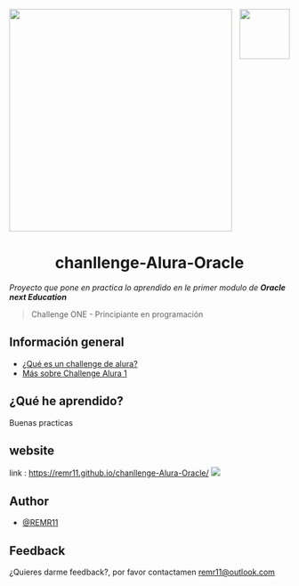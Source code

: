 
<a href="https://www.aluracursos.com/"><img src="../chanllenge-Alura-Oracle/img/Logo-One.svg" width="400px" />
<img src="../chanllenge-Alura-Oracle/img/alura-latam-oracle-logo.png" width="90px" align="right"></a>

 <h1 align="center">chanllenge-Alura-Oracle</h1>
 <p align=""><i>Proyecto que pone en practica lo aprendido en le primer modulo de <strong> Oracle next Education</strong></i></p>

>Challenge ONE - Principiante en programación


## Información general 
 - [¿Qué es un challenge de alura?](https://www.aluracursos.com/challenges?host=https://app.aluracursos.com)
 - [Más sobre Challenge Alura 1 ](https://www.aluracursos.com/challenges/oracle-one/sprint01-construye-un-encriptador-texto-con-javascript)

## ¿Qué he aprendido?

 Buenas practicas 
 ## website
link : https://remr11.github.io/chanllenge-Alura-Oracle/ 
<a href="https://remr11.github.io/chanllenge-Alura-Oracle/"><img src="../chanllenge-Alura-Oracle/img/pre-release-proyect.png"/><a>


## Author

- [@REMR11](https://github.com/REMR11)

## Feedback

¿Quieres darme feedback?, por favor contactamen remr11@outlook.com